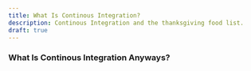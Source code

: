 ```yaml
---
title: What Is Continous Integration?
description: Continous Integration and the thanksgiving food list.
draft: true
---
```


### What Is Continous Integration Anyways?

